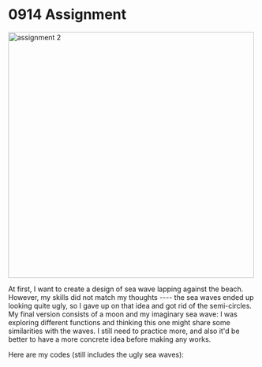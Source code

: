 # 0914 Assignment #

<img width="498" alt="assignment 2" src="https://user-images.githubusercontent.com/89835320/133199615-4eb3e73f-424e-4214-8416-4b79fe259ee5.png">

At first, I want to create a design of sea wave lapping against the beach. However, my skills did not match my thoughts ---- the sea waves ended up looking quite ugly, so I gave up on that idea and got rid of the semi-circles. My final version consists of a moon and my imaginary sea wave: I was exploring different functions and thinking this one might share some similarities with the waves. I still need to practice more, and also it'd be better to have a more concrete idea before making
any works.

Here are my codes (still includes the ugly sea waves):
